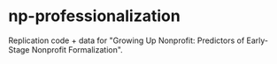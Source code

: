 # np-professionalization
Replication code + data for "Growing Up Nonprofit: Predictors of Early-Stage Nonprofit Formalization".
